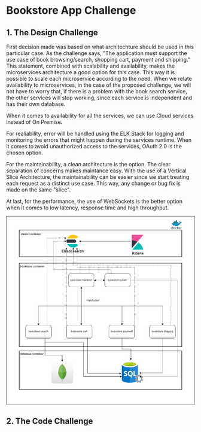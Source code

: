 # Bookstore App Challenge

## 1. The Design Challenge

First decision made was based on what architechture should be used in this particular case. As the challenge says, "The application must support the use case of book browsing/search, shopping cart, payment and shipping." This statement, combined with scalability and availability, makes the microservices architecture a good option for this case. This way it is possible to scale each microservice according to the need. When we relate availability to microservices, in the case of the proposed challenge, we will not have to worry that, if there is a problem with the book search service, the other services will stop working, since each service is independent and has their own database.
 
When it comes to availability for all the services, we can use Cloud services instead of On Premise.
 
For realiability, error will be handled using the ELK Stack for logging and monitoring the errors that might happen during the services runtime. When it comes to avoid unauthorized access to the services, OAuth 2.0 is the chosen option.
 
For the maintainability, a clean architecture is the option. The clear separation of concerns makes maintance easy. With the use of a Vertical Slice Architecture, the maintainability can be easier since we start treating each request as a distinct use case. This way, any change or bug fix is made on the same "slice".
 
At last, for the performance, the use of WebSockets is the better option when it comes to low latency, response time and high throughput.

<img src="BookstoreAppChallengeHLD.png"/>

## 2. The Code Challenge